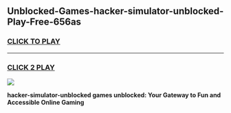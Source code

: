 
## Unblocked-Games-hacker-simulator-unblocked-Play-Free-656as
<h3>
<a href="https://premium76.site?title=hacker-simulator-unblocked&ref=20M">CLICK TO PLAY</a></h3>
<hr>

<h3>
<a href="https://premium76.site?title=hacker-simulator-unblocked&ref=20M">CLICK 2 PLAY</a>
  
</h3>

<a href="https://premium76.site?title=hacker-simulator-unblocked&ref=19M"><img src="https://clearcache.store/games.png"></a>


**hacker-simulator-unblocked games unblocked: Your Gateway to Fun and Accessible Online Gaming**
